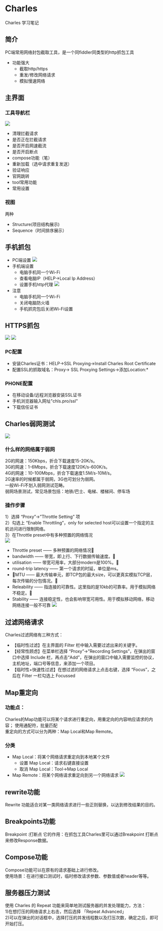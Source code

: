 # Charles
Charles 学习笔记
## 简介
PC端常用网络封包截取工具，是一个同fiddler同类型的http抓包工具
* 功能强大
    * 截取http/https
    * 重发/修改网络请求
    * 模拟慢速网络
## 主界面
### 工具导航栏
![](./images/导航栏.png)
* 清理拦截请求
* 是否正在拦截请求
* 是否开启网速截流
* 是否开启断点
* compose功能（笔）
* 重新加载（选中请求重复发送）
* 验证响应
* 官网跳转
* tool常用功能
* 常用设置
### 视图
两种
* Structure(项目结构展示)
* Sequence（时间排序展示）
## 手机抓包
* PC端设置
![](./images/手机抓包1.png)
* 手机端设置
    * 电脑手机同一个Wi-Fi
    * 查看电脑IP（HELP->Local Ip Address）
    * 设置手机http代理
    ![](./images/手机抓包2.png)
* 注意
    * 电脑手机同一个Wi-Fi
    * 关闭电脑防火墙
    * 手机抓完包后关闭Wi-Fi设置
## HTTPS抓包
 ![](./images/HTTPS.png)
 ![](./images/HTTPS2.png)
### PC配置
* 安装Charles证书：HELP->SSL Proxying->Install Charles Root Certificate
* 配置SSL的抓取域名：Proxy-> SSL Proxying Settings->添加Location:*
### PHONE配置
* 在移动设备/远程浏览器安装SSL证书
* 手机浏览器输入网址"chls.pro/ssl"
* 下载信任证书
## Charles弱网测试
![](./images/网络测试.png)
### 什么样的网络属于弱网
2G的网速：150Kbps，折合下载速度15-20K/s。   
3G的网速：1-6Mbps，折合下载速度120K/s-600K/s。   
4G的网速：10-100Mbps，折合下载速度1.5M/s-10M/s。   
2G速率的时候都属于弱网，3G也可划分为弱网。    
一般Wi-Fi不划入弱网测试范畴。   
弱网场景测试，常见场景包括：地铁/巴士、电梯、楼梯间、停车场
### 操作步骤
1）选择 “Proxy”->”Throttle Setting” 项   
2）勾选上 “Enable Throttling”，only for selected host可以设置一个指定的主机访问进行限制网络。   
3）在Throttle preset中有多种预置的网络情况   
![](./images/弱网.png)
* Throttle preset —— 多种预置的网络情况
* bandwidth —— 带宽，即上行、下行数据传输速度。
* utilisation —— 带宽可用率，大部分modern是100%。
* round-trip latency —— 第一个请求的时延，单位是ms。
* MTU —— 最大传输单元，即TCP包的最大size，可以更真实模拟TCP层，每次传输的分包情况。
* Releability —— 指连接的可靠性。这里指的是10kb的可靠率。用于模拟网络不稳定。
* Stability —— 连接稳定性，也会影响带宽可用性。用于模拟移动网络，移动网络连接一般不可靠
![](./images/网络测试.png)
## 过滤网络请求
Charles过滤网络有三种方式：
* 【临时性过滤】在主界面的 Filter 栏中输入需要过滤出来的关键字。   
* 【经常性顾虑】在菜单栏选择 “Proxy”->”Recording Settings”，在弹出的窗口中选择 Include 栏，再点击“Add”，在弹出的窗口中输入需要监控的协议，主机地址，端口号等信息，来添加一个项目。
* 【临时性+快速性过滤】在想过滤的网络请求上点击右键，选择 “Focus”，之后在 Filter 一栏勾选上 Focussed
## Map重定向
### 功能点：
Charles的Map功能可以将某个请求进行重定向，用重定向的内容响应请求的内容；
使用通配符，批量匹配      
重定向的方式可以分为两种：Map Local和Map Remote。   
### 分类
* Map Local：将某个网络请求重定向到本地某个文件
    * 设置 Map Local：请求右键直接设置
    * 取消 Map Local：Tool->Map Local
* Map Remote：将某个网络请求重定向到另一个网络请求
![](./images/map.png)
## rewrite功能
Rewrite 功能适合对某一类网络请求进行一些正则替换，以达到修改结果的目的。
## Breakpoints功能
Breakpoint :打断点
它的作用：在抓包工具Charles里可以通过Breakpoint 打断点来修改Response数据。
## Compose功能
Compose功能可以在原有的请求基础上进行修改。   
使用场景：在进行接口测试时，临时修改请求参数、参数值或者header等等。
## 服务器压力测试
使用 Charles 的 Repeat 功能来简单地测试服务器的并发处理能力，方法：   
1)在想打压的网络请求上右击，然后选择 「Repeat Advanced」   
2)可以在弹出的对话框中，选择打压的并发线程数以及打压次数，确定之后，即可开始打压。    










